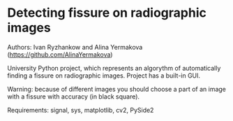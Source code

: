 # Detecting fissure on radiographic images
Authors: Ivan Ryzhankow and Alina Yermakova (https://github.com/AlinaYermakova)

University Python project, which represents an algorythm of automatically finding 
a fissure on radiographic images. Project has a built-in GUI. 

Warning: because of different images you should choose a part of an image with a fissure 
with accuracy (in black square).

Requirements: signal, sys, matplotlib, cv2, PySide2
